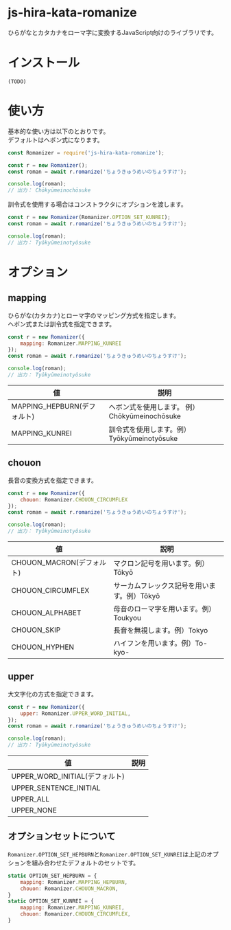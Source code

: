 # js-hira-kata-romanize

ひらがなとカタカナをローマ字に変換するJavaScript向けのライブラリです。

# インストール

```
(TODO)
```

# 使い方

基本的な使い方は以下のとおりです。  
デフォルトはヘボン式になります。

```javascript
const Romanizer = require('js-hira-kata-romanize');

const r = new Romanizer();
const roman = await r.romanize('ちょうきゅうめいのちょうすけ');

console.log(roman);
// 出力： Chōkyūmeinochōsuke
```

訓令式を使用する場合はコンストラクタにオプションを渡します。

```javascript
const r = new Romanizer(Romanizer.OPTION_SET_KUNREI);
const roman = await r.romanize('ちょうきゅうめいのちょうすけ');

console.log(roman);
// 出力： Tyôkyûmeinotyôsuke
```

# オプション

## mapping

ひらがな(カタカナ)とローマ字のマッピング方式を指定します。  
ヘボン式または訓令式を指定できます。  

```javascript
const r = new Romanizer({
    mapping: Romanizer.MAPPING_KUNREI
});
const roman = await r.romanize('ちょうきゅうめいのちょうすけ');

console.log(roman);
// 出力： Tyôkyûmeinotyôsuke
```

| 値 | 説明 |
| --- | --- |
| MAPPING_HEPBURN(デフォルト) | ヘボン式を使用します。 例）Chōkyūmeinochōsuke |
| MAPPING_KUNREI | 訓令式を使用します。例）Tyōkyūmeinotyōsuke |



## chouon

長音の変換方式を指定できます。

```javascript
const r = new Romanizer({
    chouon: Romanizer.CHOUON_CIRCUMFLEX
});
const roman = await r.romanize('ちょうきゅうめいのちょうすけ');

console.log(roman);
// 出力： Tyôkyûmeinotyôsuke
```

| 値 | 説明 |
| --- | --- |
| CHOUON_MACRON(デフォルト) | マクロン記号を用います。例）Tōkyō |
| CHOUON_CIRCUMFLEX | サーカムフレックス記号を用います。例）Tôkyô |
| CHOUON_ALPHABET | 母音のローマ字を用います。例）Toukyou |
| CHOUON_SKIP | 長音を無視します。例）Tokyo |
| CHOUON_HYPHEN |  ハイフンを用います。例）To-kyo-|

## upper

大文字化の方式を指定できます。

```javascript
const r = new Romanizer({
    upper: Romanizer.UPPER_WORD_INITIAL,
});
const roman = await r.romanize('ちょうきゅうめいのちょうすけ');

console.log(roman);
// 出力： Tyôkyûmeinotyôsuke
```

| 値 | 説明 |
| --- | --- |
| UPPER_WORD_INITIAL(デフォルト) |  |
| UPPER_SENTENCE_INITIAL |  |
| UPPER_ALL |  |
| UPPER_NONE |  |

## オプションセットについて

`Romanizer.OPTION_SET_HEPBURN`と`Romanizer.OPTION_SET_KUNREI`は上記のオプションを組み合わせたデフォルトのセットです。

```javascript
static OPTION_SET_HEPBURN = {
    mapping: Romanizer.MAPPING_HEPBURN,
    chouon: Romanizer.CHOUON_MACRON,
}
static OPTION_SET_KUNREI = {
    mapping: Romanizer.MAPPING_KUNREI,
    chouon: Romanizer.CHOUON_CIRCUMFLEX,
}
```
